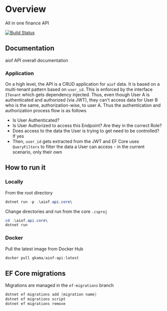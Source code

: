 # Overview

All in one finance API

[![Build Status](https://gkamacharov.visualstudio.com/gkama-cicd/_apis/build/status/kamacharovs.aiof-api?branchName=master)](https://gkamacharov.visualstudio.com/gkama-cicd/_build/latest?definitionId=20&branchName=master)

## Documentation

aiof API overall documentation

### Application

On a high level, the API is a CRUD application for `aiof` data. It is based on a multi-tenant pattern based on `user_id`. This is enforced by the interface `ITenant` which gets dependency injected. Thus, even though User A is authenticated and authorized (via JWT), they can't access data for User B who is the same, authorization-wise, to user A. Thus the authentication and authorization process flow is as follows

- Is User Authenticated?
- Is User Authorized to access this Endpoint? Are they in the correct Role?
- Does access to the data the User is trying to get need to be controlled? If yes
- Then, `user_id` gets extracted from the JWT and EF Core uses `QueryFilters` to filter the data a User can access - in the current scenario, only their own

## How to run it

### Locally

From the root directory

```powershell
dotnet run -p .\aiof.api.core\
```

Change directories and run from the core `.csproj`

```powershell
cd .\aiof.api.core\
dotnet run
```

### Docker

Pull the latest image from Docker Hub

```powershell
docker pull gkama/aiof-api:latest
```

## EF Core migrations

Migrations are managed in the `ef-migrations` branch

```powershell
dotnet ef migrations add {migration name}
dotnet ef migrations script
dotnet ef migrations remove
```
